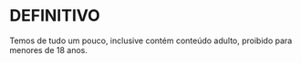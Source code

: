 # DEFINITIVO
Temos de tudo um pouco, inclusive contém conteúdo adulto, proibido para menores de 18 anos.
